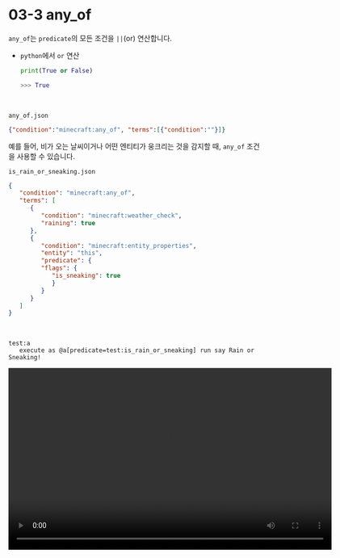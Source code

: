 # 03-3 any_of

`any_of`는 `predicate`의 모든 조건을 `||`(or) 연산합니다.

- `python`에서 `or` 연산
   ```python
   print(True or False)

   >>> True
   ```

<br/>

`any_of.json`
```json
{"condition":"minecraft:any_of", "terms":[{"condition":""}]}
```

예를 들어, 비가 오는 날씨이거나 어떤 엔티티가 웅크리는 것을 감지할 때,
`any_of` 조건을 사용할 수 있습니다.

`is_rain_or_sneaking.json`
```json
{
   "condition": "minecraft:any_of",
   "terms": [
      {
         "condition": "minecraft:weather_check",
         "raining": true
      },
      {
         "condition": "minecraft:entity_properties",
         "entity": "this",
         "predicate": {
         "flags": {
            "is_sneaking": true
            }
         }
      }
   ]
}
```

<br/>

```mcfunction
test:a
   execute as @a[predicate=test:is_rain_or_sneaking] run say Rain or Sneaking!
```

   <video width="640" height="360" controls>
      <source src="assets/vid/03-2/is_rain_or_sneaking.mp4" type="video/mp4">
   </video>
